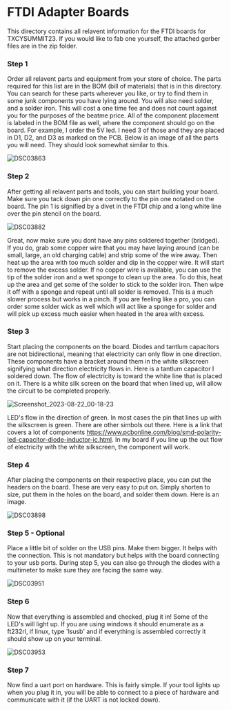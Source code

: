 # FTDI Adapter Boards

This directory contains all relavent information for the FTDI boards for TXCYSUMMIT23. If you would like to fab one yourself, the attached gerber files are in the zip folder. 

### Step 1

Order all relavent parts and equipment from your store of choice. The parts required for this list are in the BOM (bill of materials) that is in this directory. You can search for these parts wherever you like, or try to find them in some junk components you have lying around. You will also need solder, and a solder iron. This will cost a one time fee and does not count against you for the purposes of the beatme price. All of the component placement is labeled in the BOM file as well, where the component should go on the board. For example, I order the 5V led. I need 3 of those and they are placed in D1, D2, and D3 as marked on the PCB. Below is an image of all the parts you will need. They should look somewhat similar to this. 

![DSC03863](https://github.com/Zetier/Texas-Cyber-Summit-2023-Talks/assets/142856655/3089e65d-8c1e-4637-8c1d-dd423cbcf68c)


### Step 2

After getting all relavent parts and tools, you can start building your board. Make sure you tack down pin one correctly to the pin one notated on the board. The pin 1 is signified by a divet in the FTDI chip and a long white line over the pin stencil on the board. 

![DSC03882](https://github.com/Zetier/Texas-Cyber-Summit-2023-Talks/assets/142856655/d50111c7-63b3-4961-a305-f9a06937ab94)

Great, now make sure you dont have any pins soldered together (bridged). If you do, grab some copper wire that you may have laying around (can be small, large, an old charging cable) and strip some of the wire away. Then heat up the area with too much solder and dip in the copper wire. It will start to remove the excess solder. If no copper wire is available, you can use the tip of the solder iron and a wet sponge to clean up the area. To do this, heat up the area and get some of the solder to stick to the solder iron. Then wipe it off with a sponge and repeat until all solder is removed. This is a much slower process but works in a pinch. If you are feeling like a pro, you can order some solder wick as well which will act like a sponge for solder and will pick up excess much easier when heated in the area with excess. 

### Step 3

Start placing the components on the board. Diodes and tantlum capacitors are not bidirectional, meaning that electricity can only flow in one direction. These components have a bracket around them in the white silkscreen signifying what direction electricity flows in. Here is a tantlum capacitor I soldered down. The flow of electricity is toward the white line that is placed on it. There is a white silk screen on the board that when lined up, will allow the circuit to be completed properly. 

![Screenshot_2023-08-22_00-18-23](https://github.com/Zetier/Texas-Cyber-Summit-2023-Talks/assets/142856655/0b51b70c-44d7-456d-a102-cad3004727f5)

LED's flow in the direction of green. In most cases the pin that lines up with the silkscreen is green. There are other simbols out there. Here is a link that covers a lot of components https://www.pcbonline.com/blog/smd-polarity-led-capacitor-diode-inductor-ic.html. In my board if you line up the out flow of electricity with the white silkscreen, the component will work. 

### Step 4

After placing the components on their respective place, you can put the headers on the board. These are very easy to put on. Simply shorten to size, put them in the holes on the board, and solder them down. Here is an image. 

![DSC03898](https://github.com/Zetier/Texas-Cyber-Summit-2023-Talks/assets/142856655/c889eaee-3048-491b-a539-2c75fb73f0b5)


### Step 5 - Optional

Place a little bit of solder on the USB pins. Make them bigger. It helps with the connection. This is not mandatory but helps with the board connecting to your usb ports. During step 5, you can also go through the diodes with a multimeter to make sure they are facing the same way. 

![DSC03951](https://github.com/Zetier/Texas-Cyber-Summit-2023-Talks/assets/142856655/63ba30bb-5287-4683-bf4d-9857ad3052a9)

### Step 6

Now that everything is assembled and checked, plug it in! Some of the LED's will light up. If you are using windows it should enumerate as a ft232rl, if linux, type 'lsusb' and if everything is assembled correctly it should show up on your terminal. 

![DSC03953](https://github.com/Zetier/Texas-Cyber-Summit-2023-Talks/assets/142856655/58bd099a-170a-4bbb-905d-62ac7864b71f)


### Step 7

Now find a uart port on hardware. This is fairly simple. If your tool lights up when you plug it in, you will be able to connect to a piece of hardware and communicate with it (if the UART is not locked down). 




